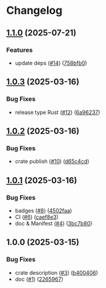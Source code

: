 # Changelog

## [1.1.0](https://github.com/bourdeau/zyst/compare/v1.0.3...v1.1.0) (2025-07-21)


### Features

* update deps ([#14](https://github.com/bourdeau/zyst/issues/14)) ([758bfb0](https://github.com/bourdeau/zyst/commit/758bfb0db76193c3b320440b52be21cfdc8a3b99))

## [1.0.3](https://github.com/bourdeau/zyst/compare/v1.0.2...v1.0.3) (2025-03-16)


### Bug Fixes

* release type Rust ([#12](https://github.com/bourdeau/zyst/issues/12)) ([6a96237](https://github.com/bourdeau/zyst/commit/6a96237f916c859312b4a2ee4d1ad41c90732fde))

## [1.0.2](https://github.com/bourdeau/zyst/compare/v1.0.1...v1.0.2) (2025-03-16)


### Bug Fixes

* crate publish ([#10](https://github.com/bourdeau/zyst/issues/10)) ([d65c4cd](https://github.com/bourdeau/zyst/commit/d65c4cd971dc75c4be2745f79d1807f33092d30b))

## [1.0.1](https://github.com/bourdeau/zyst/compare/v1.0.0...v1.0.1) (2025-03-16)


### Bug Fixes

* badges ([#8](https://github.com/bourdeau/zyst/issues/8)) ([4502faa](https://github.com/bourdeau/zyst/commit/4502faae22fd0360f867290623dabdbb7263315d))
* CI ([#6](https://github.com/bourdeau/zyst/issues/6)) ([caef8e3](https://github.com/bourdeau/zyst/commit/caef8e366923b8f1310681804100a0db284aaabb))
* doc & Manifest ([#4](https://github.com/bourdeau/zyst/issues/4)) ([3bc7b80](https://github.com/bourdeau/zyst/commit/3bc7b804f7777193209101a3c3c1e7cb28d4ef3f))

## 1.0.0 (2025-03-15)


### Bug Fixes

* crate description ([#3](https://github.com/bourdeau/zyst/issues/3)) ([b400406](https://github.com/bourdeau/zyst/commit/b40040637734ca814689d49f909073c9c816bbdc))
* doc ([#1](https://github.com/bourdeau/zyst/issues/1)) ([2265967](https://github.com/bourdeau/zyst/commit/2265967dd4d3261cbd77ffc8698bc14fd70c9785))

